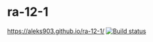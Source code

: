# ra-12-1
https://aleks903.github.io/ra-12-1/
[![Build status](https://ci.appveyor.com/api/projects/status/k96y9ae1up72ywr6?svg=true)](https://ci.appveyor.com/project/aleks903/ra-12-1)